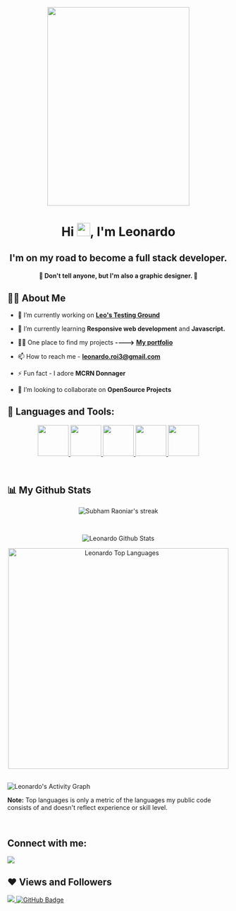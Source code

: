 <p align="center"><img width="80%"  src="https://content.techgig.com/photo/75755485/Are-you-a-programmer-You-can-make-money-with-these-12-ideas-instantly.jpg" width=30px height="450px"/></p>

<h1 align="center">Hi <img src="https://raw.githubusercontent.com/MartinHeinz/MartinHeinz/master/wave.gif" width="30px">, I'm Leonardo</h1>
<h2 align="center">I'm on my road to become a full stack developer.</h2>
<h4 align="center"> 🤫 Don't tell anyone, but I'm also a graphic designer. 🤫 </h4>


## 🙋‍♂️ About Me

- 🔭 I’m currently working on **<a href="https://www.leotg.com" target=_blank> **Leo's Testing Ground** </a>**

- 🌱 I’m currently learning **Responsive web development** and **Javascript.**

- 👨‍💻 One place to find my projects **---->** <a href="https://www.leotg.com"  target=_blank> **My portfolio** </a>

- 📫 How to reach me - **leonardo.roi3@gmail.com**

- ⚡ Fun fact - I adore **MCRN Donnager**

- 👯 I’m looking to collaborate on **OpenSource Projects**

## 🚀 Languages and Tools:

<p align="center"> 
    <a href="https://developer.mozilla.org/en-US/docs/Web/JavaScript" target="_blank"> <img src="https://img.icons8.com/color/48/000000/javascript.png" height=70px width=70px/> </a> 
    <a href="https://www.w3.org/html/" target="_blank"> <img src="https://img.icons8.com/color/48/000000/html-5.png" height=70px width=70px//> </a> 
    <a href="https://www.w3schools.com/css/" target="_blank"> <img src="https://img.icons8.com/color/48/000000/css3.png" height=70px width=70px//> </a> 
    <a href="https://getbootstrap.com" target="_blank"> <img src="https://img.icons8.com/color/48/000000/bootstrap.png" height=70px width=70px//> </a> 
     <a href="https://dotnet.microsoft.com/en-us/languages/csharp" target="_blank"> <img src="https://camo.githubusercontent.com/8d56e87edf99e89bfc457cd62462e0b7aae19e6b197b1df5c542d474d8d76f81/68747470733a2f2f646576656c6f7065722e6665646f726170726f6a6563742e6f72672f7374617469632f6c6f676f2f6373686172702e706e67" height=70px width=70px//> </a> 

</p>

<br/>

## 📊 My Github Stats
<p align="center">
    <img title="Streak stats" alt="Subham Raoniar's streak" src="https://github-readme-streak-stats.herokuapp.com/?user=FiggyHunter&theme=midnight-purple"/>
</p>
  <br/>
    <p align="center"><img alt="Leonardo Github Stats" src="https://github-readme-stats.vercel.app/api?username=FiggyHunter&show_icons=true&count_private=true&theme=react&hide_border=true&bg_color=000000&text_color=ffffff&title_color=7234baff&icon_color=7234baff"/></p>

  <p align="center"><img alt="Leonardo Top Languages" src="https://github-readme-stats.vercel.app/api/top-langs/?username=FiggyHunter&langs_count=8&count_private=true&layout=compact&&hide_border=true&bg_color=000000&text_color=ffffff&title_color=7234baff" width = 500px /></p>
  <br/>

  <img alt="Leonardo's Activity Graph" src="https://activity-graph.herokuapp.com/graph?username=FiggyHunter&bg_color=000000&text_color=ffffff&title_color=7234baff&hide_border=true&"/>

  <p><b>Note:</b> Top languages is only a metric of the languages my public code consists of and doesn't reflect experience or skill level.</p>

<br/>

## Connect with me:
<p align="left">
<a href = "https://www.instagram.com/leonardoroic/"><img src="https://img.icons8.com/fluent/48/000000/instagram-new.png"/></a>
</p>

## ❤ Views and Followers
<a href="https://github.com/Meghna-DAS/github-profile-views-counter">
    <img src="https://komarev.com/ghpvc/?username=FiggyHunter">
</a>
<a href="https://github.com/FiggyHunter?tab=followers"><img src="https://img.shields.io/github/followers/FiggyHunter?label=Followers&style=social" alt="GitHub Badge"></a>
